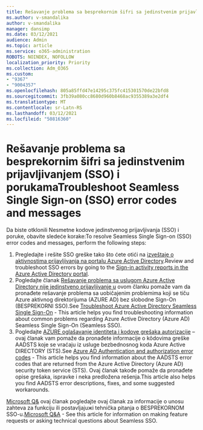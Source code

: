 ```yaml
---
title: Rešavanje problema sa besprekornim šifri sa jedinstvenim prijavljivanjem (SSO) i porukama
ms.author: v-smandalika
author: v-smandalika
manager: dansimp
ms.date: 03/12/2021
audience: Admin
ms.topic: article
ms.service: o365-administration
ROBOTS: NOINDEX, NOFOLLOW
localization_priority: Priority
ms.collection: Adm_O365
ms.custom:
- "9367"
- "9004357"
ms.openlocfilehash: 805a85ffd47e14295c375fc415301570de22bfd8
ms.sourcegitcommit: 3fb39a080cc8680d960b8468ac9355389a3e2df4
ms.translationtype: MT
ms.contentlocale: sr-Latn-RS
ms.lasthandoff: 03/12/2021
ms.locfileid: "50816360"
---
```

# <a name="troubleshoot-seamless-single-sign-on-sso-error-codes-and-messages"></a><span data-ttu-id="015a2-102">Rešavanje problema sa besprekornim šifri sa jedinstvenim prijavljivanjem (SSO) i porukama</span><span class="sxs-lookup"><span data-stu-id="015a2-102">Troubleshoot Seamless Single Sign-on (SSO) error codes and messages</span></span>

<span data-ttu-id="015a2-103">Da biste otklonili Nesmetne kodove jedinstvenog prijavljivanja (SSO) i poruke, obavite sledeće korake:</span><span class="sxs-lookup"><span data-stu-id="015a2-103">To resolve Seamless Single Sign-on (SSO) error codes and messages, perform the following steps:</span></span>

1. <span data-ttu-id="015a2-104">Pregledajte i rešite SSO greške tako što ćete otići na [izveštaje o aktivnostima prijavljivanja na portalu Azure Active Directory](https://docs.microsoft.com/azure/active-directory/reports-monitoring/concept-sign-ins).</span><span class="sxs-lookup"><span data-stu-id="015a2-104">Review and troubleshoot SSO errors by going to the [Sign-in activity reports in the Azure Active Directory portal](https://docs.microsoft.com/azure/active-directory/reports-monitoring/concept-sign-ins).</span></span>
2. <span data-ttu-id="015a2-105">Pogledajte članak [Rešavanje problema sa uslugom Azure Active Directory nije jedinstveno prijavljivanje u](https://docs.microsoft.com/azure/active-directory/hybrid/tshoot-connect-sso#sign-in-failure-reasons-in-the-azure-active-directory-admin-center-needs-a-premium-license) ovom članku pomaže vam da pronađete rešavanje problema sa uobičajenim problemima koji se tiču Azure aktivnog direktorijuma (AZURE AD) bez slobodne Sign-On (BESPREKORNI SSO).</span><span class="sxs-lookup"><span data-stu-id="015a2-105">See [Troubleshoot Azure Active Directory Seamless Single Sign-On](https://docs.microsoft.com/azure/active-directory/hybrid/tshoot-connect-sso#sign-in-failure-reasons-in-the-azure-active-directory-admin-center-needs-a-premium-license) - This article helps you find troubleshooting information about common problems regarding Azure Active Directory (Azure AD) Seamless Single Sign-On (Seamless SSO).</span></span>
3. <span data-ttu-id="015a2-106">Pogledajte [AZURE oglašavanje identiteta i kodove grešaka autorizacije](https://docs.microsoft.com/azure/active-directory/develop/reference-aadsts-error-codes#lookup-current-error-code-information) – ovaj članak vam pomaže da pronađete informacije o kôdovima greške AADSTS koje se vraćaju iz usluge bezbednosnog koda Azure Active DIRECTORY (STS).</span><span class="sxs-lookup"><span data-stu-id="015a2-106">See [Azure AD Authentication and authorization error codes](https://docs.microsoft.com/azure/active-directory/develop/reference-aadsts-error-codes#lookup-current-error-code-information) - This article helps you find information about the AADSTS error codes that are returned from the Azure Active Directory (Azure AD) security token service (STS).</span></span> <span data-ttu-id="015a2-107">Ovaj članak takođe pomaže da pronađete opise grešaka, ispravke i neka predložena rešenja.</span><span class="sxs-lookup"><span data-stu-id="015a2-107">This article also helps you find AADSTS error descriptions, fixes, and some suggested workarounds.</span></span>

<span data-ttu-id="015a2-108">[Microsoft Q&](https://docs.microsoft.com/answers/topics/azure-ad-single-sign-on.html) ovaj članak pogledajte ovaj članak za informacije o unosu zahteva za funkciju ili postavljajuжi tehnička pitanja o BESPREKORNOM SSO-u.</span><span class="sxs-lookup"><span data-stu-id="015a2-108">[Microsoft Q&A](https://docs.microsoft.com/answers/topics/azure-ad-single-sign-on.html) - See this article for information on making feature requests or asking technical questions about Seamless SSO.</span></span>

